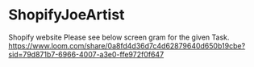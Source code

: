 # ShopifyJoeArtist
Shopify website
Please see below screen gram for the given Task.
https://www.loom.com/share/0a8fd4d36d7c4d62879640d650b19cbe?sid=79d871b7-6966-4007-a3e0-ffe972f0f647
